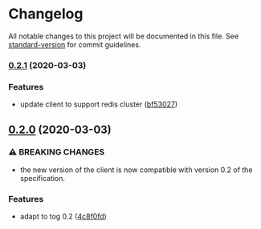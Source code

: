 # Changelog

All notable changes to this project will be documented in this file. See [standard-version](https://github.com/conventional-changelog/standard-version) for commit guidelines.

### [0.2.1](https://github.com/escaletech/tog-session-server/compare/v0.2.0...v0.2.1) (2020-03-03)


### Features

* update client to support redis cluster ([bf53027](https://github.com/escaletech/tog-session-server/commit/bf53027e3553fff04bfe74e5f203d4f613fa7580))

## [0.2.0](https://github.com/escaletech/tog-session-server/compare/v0.1.2...v0.2.0) (2020-03-03)


### ⚠ BREAKING CHANGES

* the new version of the client is now compatible
with version 0.2 of the specification.

### Features

* adapt to tog 0.2 ([4c8f0fd](https://github.com/escaletech/tog-session-server/commit/4c8f0fd14d1354d299a60f6c291b34b0b57effc5))
